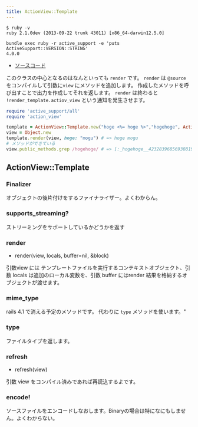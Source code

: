 ```yaml
---
title: ActionView::Template
---
```


```
$ ruby -v
ruby 2.1.0dev (2013-09-22 trunk 43011) [x86_64-darwin12.5.0]
```

```
bundle exec ruby -r active_support -e 'puts ActiveSupport::VERSION::STRING'
4.0.0
```

* [ソースコード](https://github.com/rails/rails/blob/e20dd73df42d63b206d221e2258cc6dc7b1e6068/actionview/lib/action_view/template.rb)

このクラスの中心となるのはなんといっても `render` です。
`render` は `@source` をコンパイルして引数に`view` にメソッドを追加します。
作成したメソッドを呼び出すことで出力を作成してそれを返します。
`render` は終わると `!render_template.actiov_view` という通知を発生させます。

```ruby
require 'active_support/all'
require 'action_view'

template = ActionView::Template.new("hoge <%= hoge %>","hogehoge", ActionView::Template::Handlers::ERB, virtual_path: 'app', locals: ["hoge"])
view = Object.new
template.render(view, hoge: "mogu") # => hoge mogu
# メソッドができている
view.public_methods.grep /hogehoge/ # => [:_hogehoge__4232839685693881901_70360678597660]
```

ActionView::Template
--------------------------------------------------------------------------------
### Finalizer

オブジェクトの後片付けをするファイナライザー。よくわからん。

### supports_streaming?

ストリーミングをサポートしているかどうかを返す

### render

* render(view, locals, buffer=nil, &block)

引数view には テンプレートファイルを実行するコンテキストオブジェクト、引数 locals は追加のローカル変数を、引数 buffer にはrender 結果を格納するオブジェクトが渡せます。

### mime_type

rails 4.1 で消える予定のメソッドです。
代わりに `type` メソッドを使います。"

### type

ファイルタイプを返します。

### refresh

* refresh(view)

引数 view をコンパイル済みであれば再読込するよです。

### encode!

ソースファイルをエンコードしなおします。Binaryの場合は特になにもしません。よくわからない。
